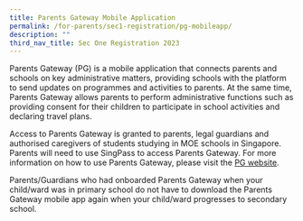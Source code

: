 ```yaml
---
title: Parents Gateway Mobile Application
permalink: /for-parents/sec1-registration/pg-mobileapp/
description: ""
third_nav_title: Sec One Registration 2023
---
```

Parents Gateway (PG) is a mobile application that connects parents and schools on key administrative matters, providing schools with the platform to send updates on programmes and activities to parents. At the same time, Parents Gateway allows parents to perform administrative functions such as providing consent for their children to participate in school activities and declaring travel plans.

Access to Parents Gateway is granted to parents, legal guardians and authorised caregivers of students studying in MOE schools in Singapore. Parents will need to use SingPass to access Parents Gateway. For more information on how to use Parents Gateway, please visit the <a href="https://pg.moe.edu.sg" target="_blank" >PG website</a>.

Parents/Guardians who had onboarded Parents Gateway when your child/ward was in primary school do not have to download the Parents Gateway mobile app again when your child/ward progresses to secondary school.

